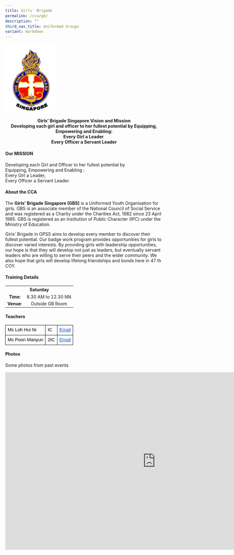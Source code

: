 ```yaml
---
title: Girls' Brigade
permalink: /cca/gb/
description: ""
third_nav_title: Uniformed Groups
variant: markdown
---
```

<img style="width: 33%;" src="/images/gb.png">
<p style="text-align: center;"><strong>Girls’ Brigade Singapore Vision and Mission<br></strong><strong>Developing each girl and officer to her fullest potential by Equipping, Empowering and Enabling:<br></strong><strong>Every Girl a Leader&nbsp;<br></strong><strong>Every Officer a Servant Leader</strong></p>
<h4><strong>Our MISSION</strong></h4>
<p>Developing each Girl and Officer to her fullest potential by<br>Equipping, Empowering and Enabling :<br>Every Girl a Leader,<br>Every Officer a Servant Leader.</p>
<h4>About the CCA</h4>
<p>The&nbsp;<strong>Girls’ Brigade Singapore (GBS)</strong> is a Uniformed Youth Organisation for girls. GBS is an associate member of the National Council of Social Service and was registered as a Charity under the Charities Act, 1982 since 23 April 1985. GBS is registered as an Institution of Public Character (IPC) under the Ministry of Education.</p>
<p>Girls’ Brigade in OPSS aims to develop every member to discover their fullest potential. Our badge work program provides opportunities for girls to discover varied interests. By providing girls with leadership opportunities, our hope is that they will develop not just as leaders, but eventually servant leaders who are willing to serve their peers and the wider community. We also hope that girls will develop lifelong friendships and bonds here in 47 th COY.</p>
<h4>Training Details</h4>
<table>
<tbody>
<tr>
<th style="text-align: center;" colspan="2">Saturday</th>
</tr>
<tr>
<td style="text-align: center;"><strong>Time</strong>:</td>
<td style="text-align: center;">8.30 AM to 12.30 NN</td>
</tr>
<tr>
<td style="text-align: center;"><strong>Venue</strong>:</td>
<td style="text-align: center;">Outside GB Room</td>
</tr>
</tbody>
</table>
<h4>Teachers</h4>
<table style="border:none;border-collapse:collapse;table-layout:fixed;width:100%"><colgroup><col><col><col></colgroup><tbody>
<tr style="height:0pt"><td style="border-left:solid #000000 1pt;border-right:solid #000000 1pt;border-bottom:solid #000000 1pt;border-top:solid #000000 1pt;vertical-align:top;padding:5pt 5pt 5pt 5pt;overflow:hidden;overflow-wrap:break-word;"><p dir="ltr" style="line-height:1.2;margin-top:0pt;margin-bottom:0pt;"><span style="font-size:11pt;font-family:Arial;color:#000000;background-color:transparent;font-weight:400;font-style:normal;font-variant:normal;text-decoration:none;vertical-align:baseline;white-space:pre;white-space:pre-wrap;">Ms Loh Hui Ni</span></p></td><td style="border-left:solid #000000 1pt;border-right:solid #000000 1pt;border-bottom:solid #000000 1pt;border-top:solid #000000 1pt;vertical-align:top;padding:5pt 5pt 5pt 5pt;overflow:hidden;overflow-wrap:break-word;"><p dir="ltr" style="line-height:1.2;margin-top:0pt;margin-bottom:0pt;"><span style="font-size:11pt;font-family:Arial;color:#000000;background-color:transparent;font-weight:400;font-style:normal;font-variant:normal;text-decoration:none;vertical-align:baseline;white-space:pre;white-space:pre-wrap;">IC</span></p></td><td style="border-left:solid #000000 1pt;border-right:solid #000000 1pt;border-bottom:solid #000000 1pt;border-top:solid #000000 1pt;vertical-align:top;padding:5pt 5pt 5pt 5pt;overflow:hidden;overflow-wrap:break-word;"><p dir="ltr" style="line-height:1.2;margin-top:0pt;margin-bottom:0pt;"><a href="mailto: koh_hui_ni@schools.gov.sg" style="text-decoration:none;"><span style="font-size:11pt;font-family:Arial;color:#1155cc;background-color:transparent;font-weight:400;font-style:normal;font-variant:normal;text-decoration:underline;-webkit-text-decoration-skip:none;text-decoration-skip-ink:none;vertical-align:baseline;white-space:pre;white-space:pre-wrap;">Email</span></a></p></td></tr>
<tr style="height:0pt"><td style="border-left:solid #000000 1pt;border-right:solid #000000 1pt;border-bottom:solid #000000 1pt;border-top:solid #000000 1pt;vertical-align:top;padding:5pt 5pt 5pt 5pt;overflow:hidden;overflow-wrap:break-word;"><p dir="ltr" style="line-height:1.2;margin-top:0pt;margin-bottom:0pt;"><span style="font-size:11pt;font-family:Arial;color:#000000;background-color:transparent;font-weight:400;font-style:normal;font-variant:normal;text-decoration:none;vertical-align:baseline;white-space:pre;white-space:pre-wrap;">Ms Poon Manyun</span></p></td><td style="border-left:solid #000000 1pt;border-right:solid #000000 1pt;border-bottom:solid #000000 1pt;border-top:solid #000000 1pt;vertical-align:top;padding:5pt 5pt 5pt 5pt;overflow:hidden;overflow-wrap:break-word;"><p dir="ltr" style="line-height:1.2;margin-top:0pt;margin-bottom:0pt;"><span style="font-size:11pt;font-family:Arial;color:#000000;background-color:transparent;font-weight:400;font-style:normal;font-variant:normal;text-decoration:none;vertical-align:baseline;white-space:pre;white-space:pre-wrap;">2IC</span></p></td><td style="border-left:solid #000000 1pt;border-right:solid #000000 1pt;border-bottom:solid #000000 1pt;border-top:solid #000000 1pt;vertical-align:top;padding:5pt 5pt 5pt 5pt;overflow:hidden;overflow-wrap:break-word;"><p dir="ltr" style="line-height:1.2;margin-top:0pt;margin-bottom:0pt;"><a href="mailto: Poon_Manyun@schools.gov.sg" style="text-decoration:none;"><span style="font-size:11pt;font-family:Arial;color:#1155cc;background-color:transparent;font-weight:400;font-style:normal;font-variant:normal;text-decoration:underline;-webkit-text-decoration-skip:none;text-decoration-skip-ink:none;vertical-align:baseline;white-space:pre;white-space:pre-wrap;">Email</span></a></p></td></tr></tbody></table>
<h4>Photos</h4>
<p>Some photos from past events</p>
<iframe src="https://docs.google.com/presentation/d/e/2PACX-1vRxvpkgk8r64x31nOunF5aMOK6o65PBcpyf9e0QcfdIzHSe63oEnFFmys6AxyxXJT2-bKjkbiqQ9wFw/embed?start=false&amp;loop=false&amp;delayms=10000" frameborder="0" width="960" height="569" allowfullscreen="true"></iframe>